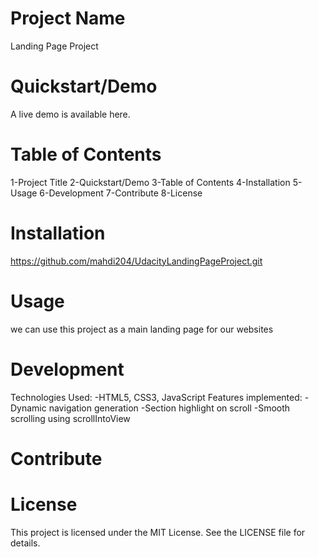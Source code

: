 # Project Name

Landing Page Project

# Quickstart/Demo

A live demo is available here.

# Table of Contents

1-Project Title
2-Quickstart/Demo
3-Table of Contents
4-Installation
5-Usage
6-Development
7-Contribute
8-License

# Installation

https://github.com/mahdi204/UdacityLandingPageProject.git

# Usage

we can use this project as a main landing page for our websites

# Development

Technologies Used:
-HTML5, CSS3, JavaScript
Features implemented:
-Dynamic navigation generation
-Section highlight on scroll
-Smooth scrolling using scrollIntoView

# Contribute

# License

This project is licensed under the MIT License. See the LICENSE file for details.
